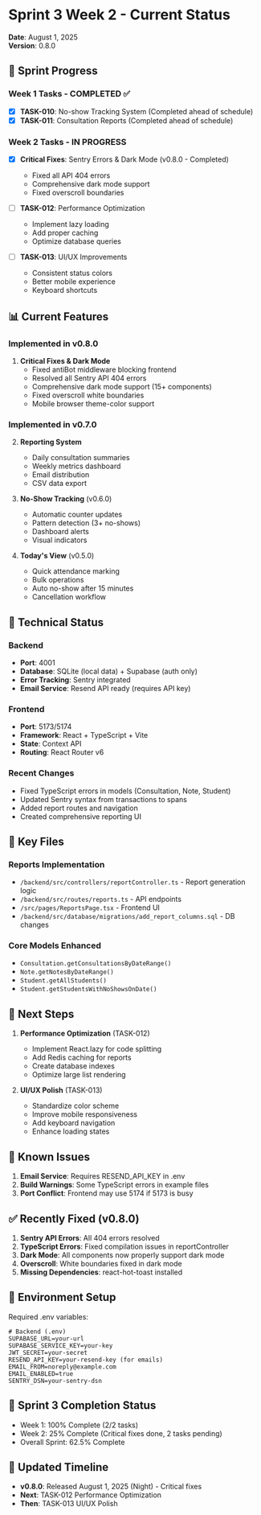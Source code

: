 # Sprint 3 Week 2 - Current Status
**Date**: August 1, 2025  
**Version**: 0.8.0

## 🎯 Sprint Progress

### Week 1 Tasks - COMPLETED ✅
- [x] **TASK-010**: No-show Tracking System (Completed ahead of schedule)
- [x] **TASK-011**: Consultation Reports (Completed ahead of schedule)

### Week 2 Tasks - IN PROGRESS
- [x] **Critical Fixes**: Sentry Errors & Dark Mode (v0.8.0 - Completed)
  - Fixed all API 404 errors
  - Comprehensive dark mode support
  - Fixed overscroll boundaries
  
- [ ] **TASK-012**: Performance Optimization
  - Implement lazy loading
  - Add proper caching
  - Optimize database queries
  
- [ ] **TASK-013**: UI/UX Improvements
  - Consistent status colors
  - Better mobile experience
  - Keyboard shortcuts

## 📊 Current Features

### Implemented in v0.8.0
1. **Critical Fixes & Dark Mode**
   - Fixed antiBot middleware blocking frontend
   - Resolved all Sentry API 404 errors
   - Comprehensive dark mode support (15+ components)
   - Fixed overscroll white boundaries
   - Mobile browser theme-color support

### Implemented in v0.7.0
2. **Reporting System**
   - Daily consultation summaries
   - Weekly metrics dashboard
   - Email distribution
   - CSV data export

3. **No-Show Tracking** (v0.6.0)
   - Automatic counter updates
   - Pattern detection (3+ no-shows)
   - Dashboard alerts
   - Visual indicators

4. **Today's View** (v0.5.0)
   - Quick attendance marking
   - Bulk operations
   - Auto no-show after 15 minutes
   - Cancellation workflow

## 🔧 Technical Status

### Backend
- **Port**: 4001
- **Database**: SQLite (local data) + Supabase (auth only)
- **Error Tracking**: Sentry integrated
- **Email Service**: Resend API ready (requires API key)

### Frontend
- **Port**: 5173/5174
- **Framework**: React + TypeScript + Vite
- **State**: Context API
- **Routing**: React Router v6

### Recent Changes
- Fixed TypeScript errors in models (Consultation, Note, Student)
- Updated Sentry syntax from transactions to spans
- Added report routes and navigation
- Created comprehensive reporting UI

## 📁 Key Files

### Reports Implementation
- `/backend/src/controllers/reportController.ts` - Report generation logic
- `/backend/src/routes/reports.ts` - API endpoints
- `/src/pages/ReportsPage.tsx` - Frontend UI
- `/backend/src/database/migrations/add_report_columns.sql` - DB changes

### Core Models Enhanced
- `Consultation.getConsultationsByDateRange()`
- `Note.getNotesByDateRange()`
- `Student.getAllStudents()`
- `Student.getStudentsWithNoShowsOnDate()`

## 🚀 Next Steps

1. **Performance Optimization** (TASK-012)
   - Implement React.lazy for code splitting
   - Add Redis caching for reports
   - Create database indexes
   - Optimize large list rendering

2. **UI/UX Polish** (TASK-013)
   - Standardize color scheme
   - Improve mobile responsiveness
   - Add keyboard navigation
   - Enhance loading states

## 🐛 Known Issues

1. **Email Service**: Requires RESEND_API_KEY in .env
2. **Build Warnings**: Some TypeScript errors in example files
3. **Port Conflict**: Frontend may use 5174 if 5173 is busy

## ✅ Recently Fixed (v0.8.0)

1. **Sentry API Errors**: All 404 errors resolved
2. **TypeScript Errors**: Fixed compilation issues in reportController
3. **Dark Mode**: All components now properly support dark mode
4. **Overscroll**: White boundaries fixed in dark mode
5. **Missing Dependencies**: react-hot-toast installed

## 📝 Environment Setup

Required .env variables:
```
# Backend (.env)
SUPABASE_URL=your-url
SUPABASE_SERVICE_KEY=your-key
JWT_SECRET=your-secret
RESEND_API_KEY=your-resend-key (for emails)
EMAIL_FROM=noreply@example.com
EMAIL_ENABLED=true
SENTRY_DSN=your-sentry-dsn
```

## 🎯 Sprint 3 Completion Status

- Week 1: 100% Complete (2/2 tasks)
- Week 2: 25% Complete (Critical fixes done, 2 tasks pending)
- Overall Sprint: 62.5% Complete

## 📅 Updated Timeline

- **v0.8.0**: Released August 1, 2025 (Night) - Critical fixes
- **Next**: TASK-012 Performance Optimization
- **Then**: TASK-013 UI/UX Polish